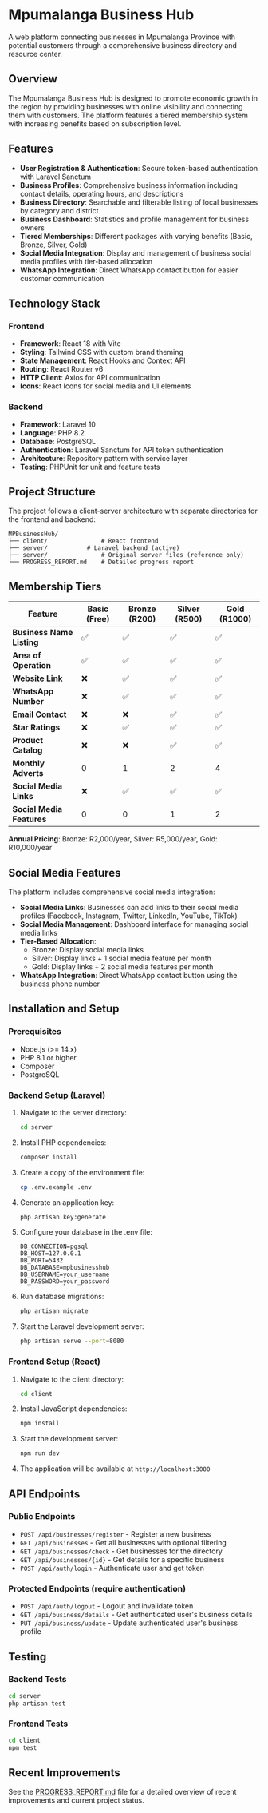 # Mpumalanga Business Hub

A web platform connecting businesses in Mpumalanga Province with potential customers through a comprehensive business directory and resource center.

## Overview

The Mpumalanga Business Hub is designed to promote economic growth in the region by providing businesses with online visibility and connecting them with customers. The platform features a tiered membership system with increasing benefits based on subscription level.

## Features

- **User Registration & Authentication**: Secure token-based authentication with Laravel Sanctum
- **Business Profiles**: Comprehensive business information including contact details, operating hours, and descriptions
- **Business Directory**: Searchable and filterable listing of local businesses by category and district
- **Business Dashboard**: Statistics and profile management for business owners
- **Tiered Memberships**: Different packages with varying benefits (Basic, Bronze, Silver, Gold)
- **Social Media Integration**: Display and management of business social media profiles with tier-based allocation
- **WhatsApp Integration**: Direct WhatsApp contact button for easier customer communication

## Technology Stack

### Frontend
- **Framework**: React 18 with Vite
- **Styling**: Tailwind CSS with custom brand theming
- **State Management**: React Hooks and Context API
- **Routing**: React Router v6
- **HTTP Client**: Axios for API communication
- **Icons**: React Icons for social media and UI elements

### Backend
- **Framework**: Laravel 10
- **Language**: PHP 8.2
- **Database**: PostgreSQL
- **Authentication**: Laravel Sanctum for API token authentication
- **Architecture**: Repository pattern with service layer
- **Testing**: PHPUnit for unit and feature tests

## Project Structure

The project follows a client-server architecture with separate directories for the frontend and backend:

```
MPBusinessHub/
├── client/               # React frontend
├── server/           # Laravel backend (active)
├── server/               # Original server files (reference only)
└── PROGRESS_REPORT.md    # Detailed progress report
```

## Membership Tiers

| Feature                    | Basic (Free) | Bronze (R200) | Silver (R500) | Gold (R1000) |
|----------------------------|-------------|--------------|--------------|-------------|
| **Business Name Listing**  | ✅          | ✅           | ✅           | ✅          |
| **Area of Operation**      | ✅          | ✅           | ✅           | ✅          |
| **Website Link**           | ❌          | ✅           | ✅           | ✅          |
| **WhatsApp Number**        | ❌          | ✅           | ✅           | ✅          |
| **Email Contact**          | ❌          | ❌           | ✅           | ✅          |
| **Star Ratings**           | ❌          | ✅           | ✅           | ✅          |
| **Product Catalog**        | ❌          | ❌           | ✅           | ✅          |
| **Monthly Adverts**        | 0           | 1           | 2           | 4           |
| **Social Media Links**     | ❌          | ✅           | ✅           | ✅          |
| **Social Media Features**  | 0           | 0           | 1           | 2           |

**Annual Pricing**: Bronze: R2,000/year, Silver: R5,000/year, Gold: R10,000/year

## Social Media Features

The platform includes comprehensive social media integration:

- **Social Media Links**: Businesses can add links to their social media profiles (Facebook, Instagram, Twitter, LinkedIn, YouTube, TikTok)
- **Social Media Management**: Dashboard interface for managing social media links
- **Tier-Based Allocation**: 
  - Bronze: Display social media links
  - Silver: Display links + 1 social media feature per month
  - Gold: Display links + 2 social media features per month
- **WhatsApp Integration**: Direct WhatsApp contact button using the business phone number

## Installation and Setup

### Prerequisites
- Node.js (>= 14.x)
- PHP 8.1 or higher
- Composer
- PostgreSQL

### Backend Setup (Laravel)

1. Navigate to the server directory:
   ```bash
   cd server
   ```

2. Install PHP dependencies:
   ```bash
   composer install
   ```

3. Create a copy of the environment file:
   ```bash
   cp .env.example .env
   ```

4. Generate an application key:
   ```bash
   php artisan key:generate
   ```

5. Configure your database in the .env file:
   ```
   DB_CONNECTION=pgsql
   DB_HOST=127.0.0.1
   DB_PORT=5432
   DB_DATABASE=mpbusinesshub
   DB_USERNAME=your_username
   DB_PASSWORD=your_password
   ```

6. Run database migrations:
   ```bash
   php artisan migrate
   ```

7. Start the Laravel development server:
   ```bash
   php artisan serve --port=8080
   ```

### Frontend Setup (React)

1. Navigate to the client directory:
   ```bash
   cd client
   ```

2. Install JavaScript dependencies:
   ```bash
   npm install
   ```

3. Start the development server:
   ```bash
   npm run dev
   ```

4. The application will be available at `http://localhost:3000`

## API Endpoints

### Public Endpoints
- `POST /api/businesses/register` - Register a new business
- `GET /api/businesses` - Get all businesses with optional filtering
- `GET /api/businesses/check` - Get businesses for the directory
- `GET /api/businesses/{id}` - Get details for a specific business
- `POST /api/auth/login` - Authenticate user and get token

### Protected Endpoints (require authentication)
- `POST /api/auth/logout` - Logout and invalidate token
- `GET /api/business/details` - Get authenticated user's business details
- `PUT /api/business/update` - Update authenticated user's business profile

## Testing

### Backend Tests
```bash
cd server
php artisan test
```

### Frontend Tests
```bash
cd client
npm test
```

## Recent Improvements

See the [PROGRESS_REPORT.md](./PROGRESS_REPORT.md) file for a detailed overview of recent improvements and current project status.